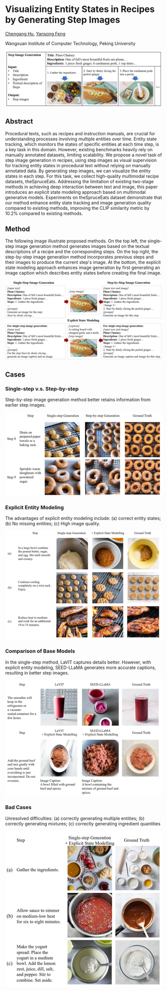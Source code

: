 # Visualizing Entity States in Recipes by Generating Step Images

[Chengang Hu](https://aclanthology.org/people/c/chengang-hu/), [Yansong Feng](https://sites.google.com/site/ysfeng/home)

Wangxuan Institute of Computer Technology, Peking University

![](demo_imgs/example.jpg)

## Abstract

Procedural texts, such as recipes and instruction manuals, are crucial for understanding processes involving multiple entities over time. Entity state tracking, which monitors the states of specific entities at each time step, is a key task in this domain. However, existing benchmarks heavily rely on manually annotated datasets, limiting scalability. We propose a novel task of step image generation in recipes, using step images as visual supervision for tracking entity states in procedural text without relying on manually annotated data. By generating step images, we can visualize the entity states in each step. For this task, we collect high-quality multimodal recipe datasets, theSpruceEats. Addressing the limitation of existing two-stage methods in achieving deep interaction between text and image, this paper introduces an explicit state modeling approach based on multimodal generative models. Experiments on theSpruceEats dataset demonstrate that our method enhance entity state tracking and image generation quality compared to existing methods, improving the CLIP similarity metric by 10.2% compared to existing methods.

## Method

The following image illustrate proposed methods. On the top left, the single-step image generation method generates images based on the textual descriptions of a recipe and the corresponding steps. On the top right, the step-by-step image generation method incorporates previous steps and their images to produce the current step's image. At the bottom, the explicit state modeling approach enhances image generation by first generating an image caption which describes entity states before creating the final image.

![](demo_imgs/method.jpg)

## Cases

### Single-step v.s. Step-by-step

Step-by-step image generation method better retains information from earlier step images.

![](demo_imgs/quality1.jpg)

### Explicit Entity Modeling

The advantages of explicit entity modeling include: (a) correct entity states; (b) No missing entities; (c) High image quality.

![](demo_imgs/quality.jpg)

### Comparison of Base Models

In the single-step method, LaVIT captures details better. However, with explicit entity modeling, SEED-LLaMA generates more accurate captions, resulting in better step images.

![](demo_imgs/quality2.jpg)

### Bad Cases

Unresolved difficulties: (a) correctly generating multiple entities; (b) correctly generating mixtures; (c) correctly generating ingredient quantities

![](demo_imgs/bad.jpg)
